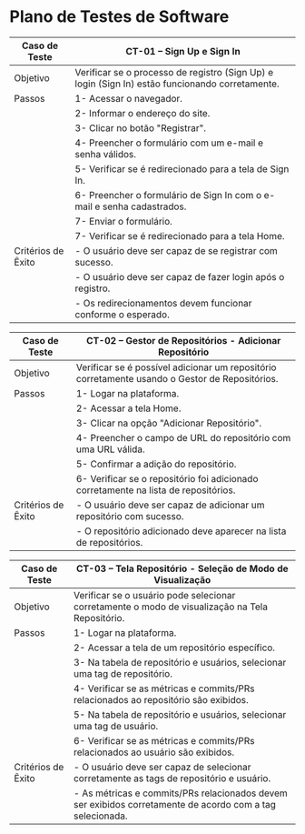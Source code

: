 # Plano de Testes de Software

| Caso de Teste  |  CT-01 – Sign Up e Sign In                                |
|---|---|
|Objetivo| Verificar se o processo de registro (Sign Up) e login (Sign In) estão funcionando corretamente.
|Passos|1-      Acessar o navegador.|
||2-      Informar o endereço do site.| 
||3-      Clicar no botão "Registrar".|
||4-      Preencher o formulário com um e-mail e senha válidos.|
||5-      Verificar se é redirecionado para a tela de Sign In.|
||6-      Preencher o formulário de Sign In com o e-mail e senha cadastrados.|
||7-      Enviar o formulário.|
||7-      Verificar se é redirecionado para a tela Home.|
|Critérios de Êxito| - O usuário deve ser capaz de se registrar com sucesso.|
|| - O usuário deve ser capaz de fazer login após o registro.|
|| - Os redirecionamentos devem funcionar conforme o esperado.|

| Caso de Teste  |  CT-02 – Gestor de Repositórios - Adicionar Repositório    |
|---|---|
|Objetivo| Verificar se é possível adicionar um repositório corretamente usando o Gestor de Repositórios.
|Passos|1-      Logar na plataforma.|
||2-      Acessar a tela Home.|
||3-      Clicar na opção "Adicionar Repositório".|
||4-      Preencher o campo de URL do repositório com uma URL válida.|
||5-      Confirmar a adição do repositório.|
||6-      Verificar se o repositório foi adicionado corretamente na lista de repositórios.|
|Critérios de Êxito| - O usuário deve ser capaz de adicionar um repositório com sucesso.|
|| - O repositório adicionado deve aparecer na lista de repositórios.|

| Caso de Teste  |  CT-03 – Tela Repositório - Seleção de Modo de Visualização |
|---|---|
|Objetivo| Verificar se o usuário pode selecionar corretamente o modo de visualização na Tela Repositório.
|Passos|1-      Logar na plataforma.|
||2-      Acessar a tela de um repositório específico.|
||3-      Na tabela de repositório e usuários, selecionar uma tag de repositório.|
||4-      Verificar se as métricas e commits/PRs relacionados ao repositório são exibidos.|
||5-      Na tabela de repositório e usuários, selecionar uma tag de usuário.|
||6-      Verificar se as métricas e commits/PRs relacionados ao usuário são exibidos.|
|Critérios de Êxito| - O usuário deve ser capaz de selecionar corretamente as tags de repositório e usuário.|
|| - As métricas e commits/PRs relacionados devem ser exibidos corretamente de acordo com a tag selecionada.|